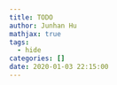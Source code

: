 ```yaml
---
title: TODO
author: Junhan Hu
mathjax: true
tags:
  - hide
categories: []
date: 2020-01-03 22:15:00
---
```







